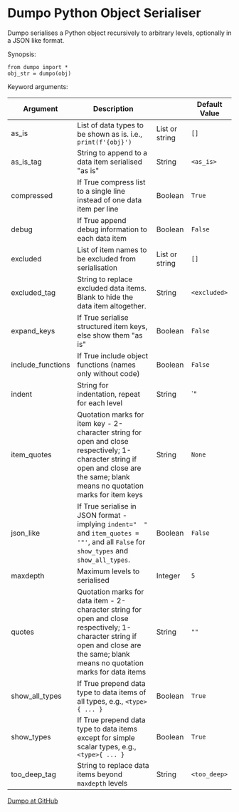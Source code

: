 # Dumpo Python Object Serialiser

Dumpo serialises a Python object recursively to arbitrary levels, optionally in a JSON like format.

Synopsis:
```
from dumpo import *
obj_str = dumpo(obj)
```

Keyword arguments:

| Argument          | Description                                                  |                | Default Value |
| ----------------- | ------------------------------------------------------------ | -------------- | ------------- |
| as_is             | List of data types to be shown as is. i.e., `print(f'{obj}')` | List or string | `[]`          |
| as_is_tag         | String to append to a data item serialised "as is"           | String         | `<as_is>`     |
| compressed        | If True compress list to a single line instead of one data item per line | Boolean        | `True`        |
| debug             | If True append debug information to each data item           | Boolean        | `False`       |
| excluded          | List of item names to be excluded from serialisation         | List or string | `[]`          |
| excluded_tag      | String to replace excluded data items. Blank to hide the data item altogether. | String         | `<excluded>`  |
| expand_keys       | If True serialise structured item keys, else show them "as is" | Boolean        | `False`       |
| include_functions | If True include object functions (names only without code)   | Boolean        | `False`       |
| indent            | String for indentation, repeat for each level                | String         | `"| "`        |
| item_quotes       | Quotation marks for item key - 2-character string for open and close respectively; 1-character string if open and close are the same; blank means no quotation marks for item keys | String         | `None`        |
| json_like         | If True serialise in JSON format - implying `indent="  "` and `item_quotes = '"'`, and all `False` for `show_types` and `show_all_types`. | Boolean        | `False`       |
| maxdepth          | Maximum levels to serialised                                 | Integer        | `5`           |
| quotes            | Quotation marks for data item - 2-character string for open and close respectively; 1-character string if open and close are the same; blank means no quotation marks for data items | String         | `""`          |
| show_all_types    | If True prepend data type to data items of all types, e.g., `<type>{ ... }` | Boolean        | `True`        |
| show_types        | If True prepend data type to data items except for simple scalar types, e.g., `<type>{ ... }` | Boolean        | `True`        |
| too_deep_tag      | String to replace data items beyond `maxdepth` levels        | String         | `<too_deep>`  |

[Dumpo at GitHub](https://github.com/jackyko8/dumpo)

